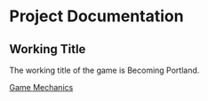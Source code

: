 # Project Documentation

## Working Title

The working title of the game is Becoming Portland.

[Game Mechanics](mechanics.md)
